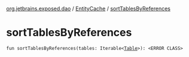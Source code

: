 [org.jetbrains.exposed.dao](../index.md) / [EntityCache](index.md) / [sortTablesByReferences](.)

# sortTablesByReferences

`fun sortTablesByReferences(tables: Iterable<`[`Table`](../../org.jetbrains.exposed.sql/-table/index.md)`>): <ERROR CLASS>`
